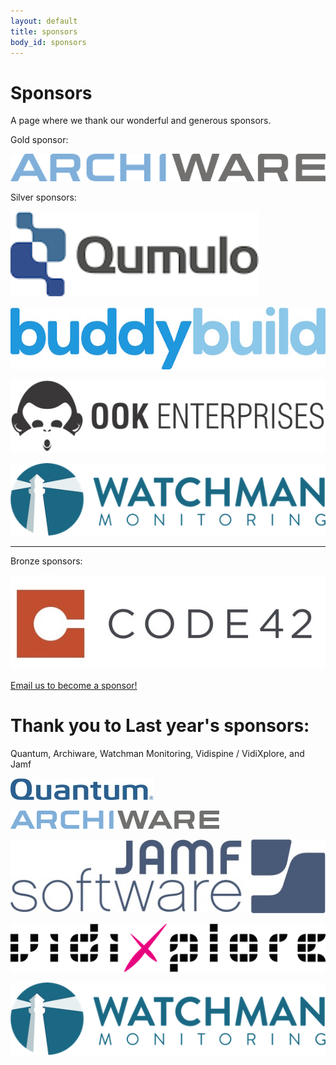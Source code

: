```yaml
---
layout: default
title: sponsors
body_id: sponsors
---
```


# Sponsors

A page where we thank our wonderful and generous sponsors.
<p>Gold sponsor:</p>
<p><a href="http://www.archiware.com/home.1.1.html"><img src="/assets/archiware_logo_rgb_700px-72dpi.png"></a></p>
<p></p>
<p>Silver sponsors:</p>
<p><a href="http://qumulo.com"><img src="/assets/qumulo_logo.png"></a></p>
<p><a href="https://buddybuild.com"><img src="/assets/buddybuildlogo.jpg"></a></p>
<p><a href="https://ook.co"><img src="/assets/Ook_Logo-Horizontal.jpg"></a></p>
<p><a href="https://www.watchmanmonitoring.com"><img src="/assets/Watchman-Monitoring-logo-blue550.png"></a></p>
<hr>
<p>Bronze sponsors:</p>
<p><a href="http://www.code42.com"><img src="/assets/Code42_Logo.jpg"></a></p>


<p><a href="mailto:{{ site.email }}">Email us to become a sponsor!</a></p>

# Thank you to Last year's sponsors:

Quantum, Archiware, Watchman Monitoring, Vidispine / VidiXplore, and Jamf

<p><img src="/assets/Quantum_Logo_229x35.jpg"></p>
<p><img src="/assets/archiware_logo_rgb_72dpi.png"></p>
<p><img src="/assets/JAMF-Software-Blue-Logo-Print.jpg"></p>
<p><img src="/assets/vidixplore_black550.png"></p>
<p><img src="/assets/Watchman-Monitoring-logo-blue550.png"></p>
